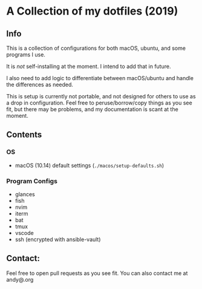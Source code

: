 # A Collection of my dotfiles (2019)

## Info

This is a collection of configurations for both macOS, ubuntu, and some programs I use.

It is *not* self-installing at the moment. I intend to add that in future.

I also need to add logic to differentiate between macOS/ubuntu and handle the differences as needed.

This is setup is currently not portable, and not designed for others to use as a drop in configuration. Feel free to peruse/borrow/copy things as you see fit, but there may be problems, and my documentation is scant at the moment.

## Contents

### OS

* macOS (10.14) default settings (`./macos/setup-defaults.sh`)

### Program Configs

* glances
* fish
* nvim
* iterm
* bat
* tmux
* vscode
* ssh (encrypted with ansible-vault)

## Contact:

Feel free to open pull requests as you see fit. You can also contact me at andy@<githubusername>.org